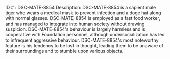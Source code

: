 ID # : DSC-MATE-8854
Description: DSC-MATE-8854 is a sapient male tiger who wears a medical mask to prevent infection and a doge hat along with normal glasses. DSC-MATE-8854 is employed as a fast food worker, and has managed to integrate into human society without drawing suspicion. DSC-MATE-8854's behaviour is largely harmless and is cooperative with Foundation personnel, although undersocialization has led to infrequent aggressive behaviour. DSC-MATE-8854's most noteworthy feature is his tendency to be lost in thought, leading them to be unaware of their surroundings and to stumble upon various objects.